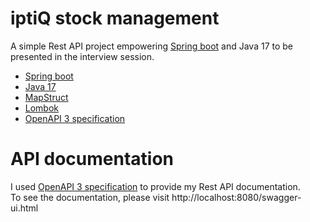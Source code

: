 # iptiQ stock management
A simple Rest API project empowering [Spring boot](https://spring.io/projects/spring-boot) and 
Java 17 to be presented in the interview session.

- [Spring boot](https://spring.io/projects/spring-boot)
- [Java 17](https://www.java.com/en/)
- [MapStruct](https://mapstruct.org/)
- [Lombok](https://projectlombok.org/)
- [OpenAPI 3 specification](https://swagger.io/specification/)

# API documentation
I used [OpenAPI 3 specification](https://swagger.io/specification/) to provide my Rest API documentation.
</br> To see the documentation, please visit http://localhost:8080/swagger-ui.html